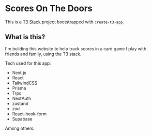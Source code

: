 # Scores On The Doors

This is a [T3 Stack](https://create.t3.gg/) project bootstrapped with `create-t3-app`.

## What is this?

I'm building this website to help track scores in a card game I play with friends and family, using the T3 stack. 

Tech used for this app:

* Next.js
* React
* TailwindCSS
* Prisma
* Trpc
* NextAuth
* zustand
* zod
* React-hook-form
* Supabase

Among others. 
